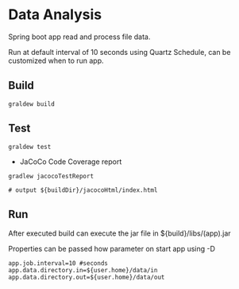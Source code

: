 # Data Analysis

Spring boot app read and process file data.

Run at default interval of 10 seconds using Quartz Schedule, can be customized when to run app.

## Build
```
graldew build
```

## Test
```
graldew test
```
- JaCoCo Code Coverage report
```
gradlew jacocoTestReport

# output ${buildDir}/jacocoHtml/index.html
```

## Run
After executed build can execute the jar file in ${build}/libs/(app).jar

Properties can be passed how parameter on start app using -D
```
app.job.interval=10 #seconds
app.data.directory.in=${user.home}/data/in
app.data.directory.out=${user.home}/data/out
``` 
